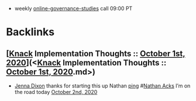 - weekly [online-governance-studies](<online-governance-studies.md>) call 09:00 PT

# Backlinks
## [[Knack](<[Knack.md>) Implementation Thoughts :: [October 1st, 2020](<October 1st, 2020.md>)](<[Knack](<Knack.md>) Implementation Thoughts :: [October 1st, 2020](<October 1st, 2020.md>).md>)
- [Jenna Dixon](<Jenna Dixon.md>) thanks for starting this up Nathan [ping](<ping.md>) #[Nathan Acks](<Nathan Acks.md>) I’m on the road today [October 2nd, 2020](<October 2nd, 2020.md>)

